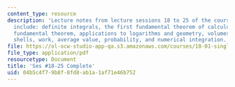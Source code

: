 ```yaml
---
content_type: resource
description: 'Lecture notes from lecture sessions 18 to 25 of the course.  Topics
  include: definite integrals, the first fundamental theorem of calculus, the second
  fundamental theorem, applications to logarithms and geometry, volumes by disks and
  shells, work, average value, probability, and numerical integration.'
file: https://ol-ocw-studio-app-qa.s3.amazonaws.com/courses/18-01-single-variable-calculus-fall-2006/04b5c4f79b8f8fd8ab1a1af71e46b752_unit3_who_sept24.pdf
file_type: application/pdf
resourcetype: Document
title: 'Ses #18-25 Complete'
uid: 04b5c4f7-9b8f-8fd8-ab1a-1af71e46b752
---
```

